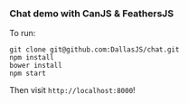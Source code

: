 ### Chat demo with CanJS & FeathersJS

To run:

```
git clone git@github.com:DallasJS/chat.git
npm install
bower install
npm start
```

Then visit `http://localhost:8000`!